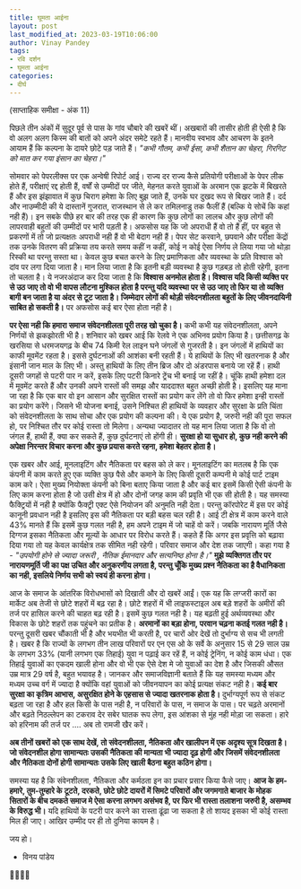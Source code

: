 ```yaml
---
title: घूमता आईना
layout: post
last_modified_at: 2023-03-19T10:06:00
author: Vinay Pandey
tags:
- रवि दर्शन
- घूमता आईना
categories:
- दीर्घ
---
```

(साप्ताहिक समीक्षा - अंक 11)

पिछले तीन अंकों में सुदूर पूर्व से पास के गांव चौबारे की खबरें थीं। अखबारों की तासीर होती ही ऐसी है कि वो अलग अलग किस्म की बातों को अपने अंदर समेटे रहते हैं। मानवीय स्वभाव और आचरण के इतने आयाम हैं कि कल्पना के दायरे छोटे पड़ जाते हैं। 
*"कभी गौतम, कभी ईसा, कभी शैतान का चेहरा,*
*गिरगिट को मात कर गया इंसान का चेहरा।"*

सोमवार को पेपरलीक्स पर एक अन्वेषी रिपोर्ट आई। राज्य दर राज्य कैसे प्रतियोगी परीक्षाओं के पेपर लीक होते हैं, परीक्षाएं रद्द होती हैं, वर्षों से उम्मीदों पर जीते, मेहनत करते युवाओं के अरमान एक झटके में बिखरते हैं और इस झंझावात में कुछ चिराग हमेशा के लिए बुझ जाते हैं, उनके घर दुखद रूप से बिखर जाते हैं। दर्द और नाउम्मीदी की ये दास्तानें गुजरात, राजस्थान से ले कर तमिलनाडु तक फैलीं हैं (बल्कि ये सोचें कि कहां नही हैं)।  इन सबके पीछे हर बार की तरह एक ही कारण कि कुछ लोगों का लालच और कुछ लोगों की लापरवाही बहुतों की उम्मीदों पर भारी पड़ती है। अफसोस यह कि जो अपराधी हैं वो तो हैं हीं, पर बहुत से प्रकरणों में तो जो प्रत्यक्षतः अपराधी नही हैं वो भी बेदाग नही हैं। पेपर सेट करवाने, छपवाने और परीक्षा केंद्रों तक उनके वितरण की प्रक्रिया तय करते समय कहीं न कहीं, कोई न कोई ऐसा निर्णय ले लिया गया जो थोड़ा रिस्की था परन्तु सस्ता था। केवल कुछ बचत करने के लिए प्रमाणिकता और व्यवस्था के प्रति विश्वास को दांव पर लगा दिया जाता है। मान लिया जाता है कि इतनी बड़ी व्यवस्था है कुछ गड़बड़ तो होती रहेगी, इतना तो चलता है। ये नजरअंदाज कर दिया जाता है कि **विश्वास अनमोल होता है। विश्वास यदि किसी व्यक्ति पर से उठ जाए तो वो भी वापस लौटना मुश्किल होता है परन्तु यदि व्यवस्था पर से उठ जाए तो फिर या तो व्यक्ति बागी बन जाता है या अंदर से टूट जाता है। जिम्मेदार लोगों की थोड़ी संवेदनशीलता बहुतों के लिए जीवनदायिनी साबित हो सकती है।** पर अफसोस कई बार ऐसा होता नही है।

**पर ऐसा नही कि हमारा समाज संवेदनशीलता पूरी तरह खो चुका है।** कभी कभी यह संवेदनशीलता, अपने निर्णयों से झकझोरती भी है। शनिवार को खबर आई कि रेलवे ने एक अभिनव प्रयोग किया है। छत्तीसगढ़ के खरसिया से धरमजयगढ़ के बीच 74 किमी रेल लाइन घने जंगलों से गुजरती है। इन जंगलों में हाथियों का काफी मूवमेंट रहता है। इससे दुर्घटनाओं की आशंका बनी रहती हैं। ये हाथियों के लिए भी खतरनाक है और इंसानी जान माल के लिए भी। अस्तु हाथियों के लिए तीन ब्रिज और दो अंडरपास बनाये जा रहें हैं। हाथी दूसरी जगहों से पटरी पार न करें, इसके लिए पटरी किनारे ट्रेंच भी बनाई जा रहीं है। चूंकि हाथी हमेशा दल में मूवमेंट करते हैं और उनकी अपने रास्तों की समझ और याददाश्त बहुत अच्छी होती है। इसलिए यह माना जा रहा है कि एक बार वो इन आसान और सुरक्षित रास्तों का प्रयोग कर लेंगे तो वो फिर हमेशा इन्ही रास्तों का प्रयोग करेंगे। जिसने भी योजना बनाई, उसने निश्चित ही हाथियों के व्यवहार और सुरक्षा के प्रति चिंता को संवेदनशीलता के साथ सोचा और एक प्रयोग की कल्पना की। ये एक प्रयोग है, जरुरी नही की पूरा सफल हो, पर निश्चित तौर पर कोई रास्ता तो मिलेगा। अन्यथा ज्यादातर तो यह मान लिया जाता है कि वो तो जंगल हैं, हाथी हैं, क्या कर सकते हैं, कुछ दुर्घटनाएं तो होंगी ही। **सुरक्षा हो या सुधार हो, कुछ नही करने की अपेक्षा निरन्तर विचार करना और कुछ प्रयास करते रहना, हमेशा बेहतर होता है।**

एक खबर और आई, मूनलाइटिंग और नैतिकता पर बहस को ले कर। मूनलाइटिंग का मतलब है कि एक कंपनी में काम करते हुए एक व्यक्ति कुछ पैसे और कमाने के लिए किसी दूसरी कम्पनी मे कोई पार्ट टाइम काम करे। ऐसा मुख्य नियोक्ता कंपनी को बिना बताए किया जाता है और कई बार इसमें किसी ऐसी कंपनी के लिए काम करना होता है जो उसी क्षेत्र में हो और दोनों जगह काम की प्रवृति भी एक सी होती है। यह समस्या फैक्ट्रियों में नही है क्योंकि फैक्ट्री एक्ट ऐसे नियोजन की अनुमति नही देता। परन्तु कॉरपोरेट में इस पर कोई कानूनी प्रवधान नही है इसलिए इस की नैतिकता पर बड़ी बहस चल रही है। आई टी क्षेत्र में काम करने वाले 43% मानते हैं कि इसमें कुछ गलत नही है, हम अपने टाइम में जो चाहें वो करें। जबकि नारायण मूर्ति जैसे दिग्गज इसका नैतिकता और मूल्यों के आधार पर विरोध करते हैं। कहते हैं कि अगर इस प्रवृत्ति को बढ़ावा दिया गया तो यह केवल कार्यक्षेत्र तक सीमित नही रहेगी। परिवार समाज और देश तक जाएगी। कहा गया है - *"उपयोगी होने से ज्यादा जरूरी , नैतिक ईमानदार और सत्यनिष्ठ होना है।"* **मुझे व्यक्तिगत तौर पर नारायणमूर्ति जी का पक्ष उचित और अनुकरणीय लगता है, परन्तु चूँकि मुख्य प्रश्न नैतिकता का है वैधानिकता का नही, इसलिये निर्णय सभी को स्वयं ही करना होगा।**

आज के समाज के आंतरिक विरोधभासों को दिखाती और दो खबरें आईं। एक यह कि लग्जरी कारों का मार्केट अब तेजी से छोटे शहरों में बढ़ रहा है। छोटे शहरों में भी लाइफस्टाइल अब बड़े शहरों के अमीरों की तर्ज पर हासिल करने की चाहत बढ़ रही है। इसमें कुछ गलत नही है। यह बढ़ती हुई अर्थव्यवस्था और विकास के छोटे शहरों तक पहुंचने का प्रतीक है। **अरमानों का बड़ा होना, परवान चढ़ना कतई गलत नही है।** परन्तु दूसरी खबर चौंकाती भी है और भयभीत भी करती है, पर चारों ओर देखें तो दुर्भाग्य से सच भी लगती है। खबर है कि राज्यों के लगभग तीन लाख परिवारों पर एन एस ओ के सर्वे के अनुसार 15 से 29 साल उम्र के लगभग 33% (यानी लगभग एक तिहाई) युवा न पढ़ाई कर रहें हैं, न कोई ट्रेनिंग, न कोई काम धंधा। एक तिहाई युवाओं का एकदम खाली होना और वो भी एक ऐसे देश मे जो युवाओं का देश है और जिसकी औसत उम्र मात्र 29 वर्ष है, बहुत भयावह है। जानकर और समाजविज्ञानी बताते हैं कि यह समस्या मध्यम और मध्यम उच्च वर्ग में ज्यादा है क्योंकि वहां युवाओं को जीवनयापन का कोई प्रत्यक्ष संकट नही है। **कई बार सुरक्षा का कृत्रिम आभास, असुरक्षित होने के एहसास से ज्यादा खतरनाक होता है।** दुर्भाग्यपूर्ण रूप से संकट बढ़ता जा रहा है और हल किसी के पास नही है, न परिवारों के पास, न समाज के पास। पर चढ़ते अरमानों और बढ़ते निठल्लेपन का टकराव देर सबेर घातक रूप लेगा, इस आंशका से मुंह नही मोड़ा जा सकता। हारे को हरिनाम की तर्ज पर .... अब तो रामजी खैर करें।

**अब तीनों खबरों को एक साथ देखें, तो संवेदनशीलता, नैतिकता और खालीपन में एक अदृश्य सूत्र दिखता है। जो संवेदनशील होगा सामान्यतः उसकी नैतिकता की मान्यता भी ज्यादा दृढ़ होगी और जिसमें संवेदनशीलता और नैतिकता दोनों होगी सामान्यतः उसके लिए खाली बैठना बहुत कठिन होगा।**

समस्या यह है कि संवेनशीलता, नैतिकता और कर्मठता  इन का प्रचार प्रसार किया कैसे जाए। **आज के हम- हमारे, तुम-तुम्हारे के टूटते, दरकते, छोटे छोटे दायरों में सिमटे परिवारों और जगमगाते बाजार के मोहक सितारों के बीच दमकते समाज मे ऐसा करना लगभग असंभव है, पर फिर भी रास्ता तलाशना जरुरी है, असम्भव के विरुद्ध भी।** यदि हाथियों के पटरी पार करने का रास्ता ढूंढा जा सकता है तो शायद इसका भी कोई रास्ता मिल ही जाए। आखिर उम्मीद पर ही तो दुनिया कायम है।

जय हो। 

- विनय पांडेय

🙏🌷🌷🙏


